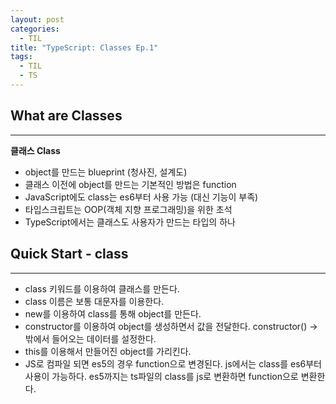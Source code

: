 ```yaml
---
layout: post
categories:
  - TIL
title: "TypeScript: Classes Ep.1"
tags:
  - TIL
  - TS
---
```


## __What are Classes__
---

**클래스 Class**

- object를 만드는 blueprint (청사진, 설계도)
- 클래스 이전에 object를 만드는 기본적인 방법은 function
- JavaScript에도 class는 es6부터 사용 가능 (대신 기능이 부족)
- 타입스크립트는 OOP(객체 지향 프로그래밍)을 위한 초석
- TypeScript에서는 클래스도 사용자가 만드는 타입의 하나

## __Quick Start - class__
---

- class 키워드를 이용하여 클래스를 만든다.
- class 이름은 보통 대문자를 이용한다.
- new를 이용하여 class를 통해 object를 만든다.
- constructor를 이용하여 object를 생성하면서 값을 전달한다.
constructor() → 밖에서 들어오는 데이터를 설정한다.
- this를 이용해서 만들어진 object를 가리킨다.
- JS로 컴파일 되면 es5의 경우 function으로 변경된다.
js에서는 class를 es6부터 사용이 가능하다.
es5까지는 ts파일의 class를 js로 변환하면 function으로 변환한다.